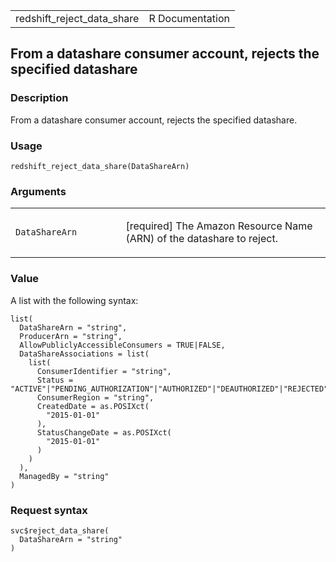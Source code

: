 <table style="width: 100%;">
<tbody>
<tr class="odd">
<td>redshift_reject_data_share</td>
<td style="text-align: right;">R Documentation</td>
</tr>
</tbody>
</table>

## From a datashare consumer account, rejects the specified datashare

### Description

From a datashare consumer account, rejects the specified datashare.

### Usage

    redshift_reject_data_share(DataShareArn)

### Arguments

<table>
<colgroup>
<col style="width: 35%" />
<col style="width: 65%" />
</colgroup>
<tbody>
<tr class="odd">
<td><code
id="redshift_reject_data_share_:_DataShareArn">DataShareArn</code></td>
<td><p>[required] The Amazon Resource Name (ARN) of the datashare to
reject.</p></td>
</tr>
</tbody>
</table>

### Value

A list with the following syntax:

    list(
      DataShareArn = "string",
      ProducerArn = "string",
      AllowPubliclyAccessibleConsumers = TRUE|FALSE,
      DataShareAssociations = list(
        list(
          ConsumerIdentifier = "string",
          Status = "ACTIVE"|"PENDING_AUTHORIZATION"|"AUTHORIZED"|"DEAUTHORIZED"|"REJECTED"|"AVAILABLE",
          ConsumerRegion = "string",
          CreatedDate = as.POSIXct(
            "2015-01-01"
          ),
          StatusChangeDate = as.POSIXct(
            "2015-01-01"
          )
        )
      ),
      ManagedBy = "string"
    )

### Request syntax

    svc$reject_data_share(
      DataShareArn = "string"
    )
